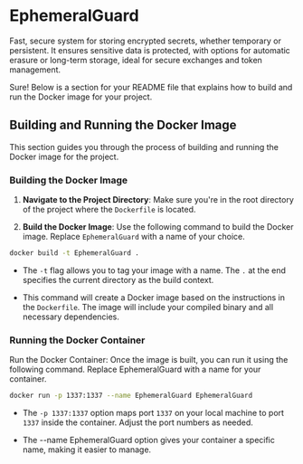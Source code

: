 # EphemeralGuard

Fast, secure system for storing encrypted secrets, whether temporary or persistent. It ensures sensitive data is protected, with options for automatic erasure or long-term storage, ideal for secure exchanges and token management.

Sure! Below is a section for your README file that explains how to build and run the Docker image for your project.


## Building and Running the Docker Image

This section guides you through the process of building and running the Docker image for the project.

### Building the Docker Image

1. **Navigate to the Project Directory**:
   Make sure you're in the root directory of the project where the `Dockerfile` is located.

2. **Build the Docker Image**:
Use the following command to build the Docker image. Replace `EphemeralGuard` with a name of your choice.

```bash
docker build -t EphemeralGuard .
```

- The `-t` flag allows you to tag your image with a name. The `.` at the end specifies the current directory as the build context.

- This command will create a Docker image based on the instructions in the `Dockerfile`. The image will include your compiled binary and all necessary dependencies.

### Running the Docker Container

Run the Docker Container: Once the image is built, you can run it using the following command. Replace EphemeralGuard with a name for your container.

```bash
docker run -p 1337:1337 --name EphemeralGuard EphemeralGuard
```

- The `-p 1337:1337` option maps port `1337` on your local machine to port `1337` inside the container. Adjust the port numbers as needed.

- The --name EphemeralGuard option gives your container a specific name, making it easier to manage.
